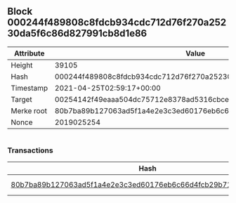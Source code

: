 ## Block 000244f489808c8fdcb934cdc712d76f270a25230da5f6c86d827991cb8d1e86

Attribute | Value
--- | ---
Height | 39105
Hash | 000244f489808c8fdcb934cdc712d76f270a25230da5f6c86d827991cb8d1e86
Timestamp | 2021-04-25T02:59:17+00:00
Target | 00254142f49eaaa504dc75712e8378ad5316cbcead634704b3734b6271167cc4
Merke root | 80b7ba89b127063ad5f1a4e2e3c3ed60176eb6c66d4fcb29b71928370a0f8f1f
Nonce | 2019025254

```

```

### Transactions

Hash | Amount
--- | ---
[80b7ba89b127063ad5f1a4e2e3c3ed60176eb6c66d4fcb29b71928370a0f8f1f](80b7ba89b127063ad5f1a4e2e3c3ed60176eb6c66d4fcb29b71928370a0f8f1f.md) | 10.00000000 SKEPTI 
